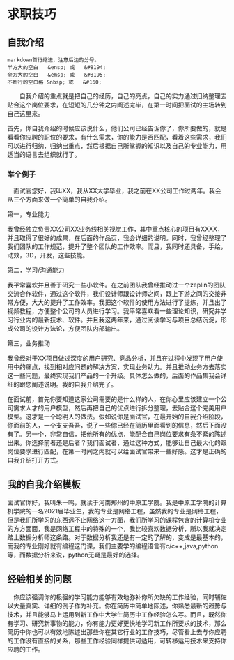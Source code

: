 # 求职技巧

## 自我介绍

    markdown首行缩进，注意后边的分号。
    半方大的空白   &ensp; 或   &#8194;
    全方大的空白   &emsp; 或   &#8195;
    不断行的空白格 &nbsp; 或   &#160;

&emsp;&emsp;自我介绍的重点就是把自己的经历，自己的亮点，自己的实力通过归纳整理去贴合这个岗位要求，在短短的几分钟之内阐述完毕，在第一时间把面试的主场转到自己这里来。

首先，你自我介绍的时候应该说什么，他们公司已经告诉你了，你所要做的，就是看看你应聘的职位的要求，有什么需求，你的能力是否匹配，看着这些需求，我们可以进行归纳，归纳出重点，然后根据自己所掌握的知识以及自己的专业能力，用适当的语言去组织就行了。

### 举个例子

&ensp;&ensp;面试官您好，我叫XX，我从XX大学毕业，我之前在XX公司工作过两年。我会从三个方面来做一个简单的自我介绍。

第一，专业能力

我曾经独立负责XX公司XX业务线相关视觉工作，其中重点核心的项目有XXXX，并且取得了很好的成果，在后面的作品页，我会详细的说明。同时，我曾经整理了我们团队的工作规范，提升了整个团队的工作效率。而且，我同时还具备，手绘，动效，3D，开发，这些技能。

第二，学习/沟通能力

我平常喜欢并且善于研究一些小软件。在之前团队我曾经推动过一个zeplin的团队交流合作软件，通过这个软件，我们设计师跟设计师之间，跟上下游之间的交接非常方便，大大的提升了工作效率。我把这个软件的使用方法进行了提炼，并且出了视频教程，方便整个公司的人员进行学习。我平常喜欢看一些理论知识，研究并学习行业内的最新技术、软件。并且我这两年来，通过阅读学习与项目总结沉淀，形成公司的设计方法论，方便团队内部输出。

第三，业务推动

我曾经对于XX项目做过深度的用户研究、竞品分析，并且在过程中发现了用户使用中的痛点，找到相对应问题的解决方案，实现业务助力。并且推动业务方去落实这一些问题，最终实现我们产品的一个升级。具体怎么做的，后面的作品集我会详细的跟您阐述说明。我的自我介绍完了。

在面试前，首先你要知道这家公司需要的是什么样的人，在你心里应该建立一个公司需求人才的用户模型，然后再把自己的优点进行拆分整理，去贴合这个完美用户模型。这才是一个聪明人的做法。假如说你是面试官，在最开始的自我介绍阶段，你面前的人，一个支支吾吾，说了一些你已经在简历里面看到的信息，然后下面没有了。另一个，非常自信，把他所有的优点，能配合自己岗位要求有条不紊的陈述出来。你选择前者还是后者？我们面试者，通过这种方式，能够让自己最大化的跟岗位要求进行匹配，在第一时间之内就可以给面试官带来一些好感。这才是正确的自我介绍打开方式。

## 我的自我介绍模板

面试官你好，我叫朱一鸣，就读于河南郑州的中原工学院。我是中原工学院的计算机学院的一名2021届毕业生，我的专业是网络工程，虽然我的专业是网络工程，但是我们所学习的东西远不止网络这一方面，我们所学习的课程包含的计算机专业的方方面面，我是网络工程中的特殊的一个，我比较喜欢数据分析，所以我就决定踏上数据分析师这条路。对于数据分析我还是有一定的了解的，变成是最基本的，而我的专业刚好就有编程这门课，我们主要学的编程语言有c/c++,java,python等，而数据分析来说，python无疑是最好的选择。

## 经验相关的问题

&ensp;&ensp;你应该强调你的极强的学习能力能够有效地弥补你所欠缺的工作经验，同时辅佐以大量真实、详细的例子作为补充。你在简历中简单地陈述，你熟悉最新的趋势与技术，并且能够马上运用到新工作中大学生简历中工作经验怎么写。而且，既然你有学习、研究新事物的能力，你有能力更好更快地学习新工作所要求的技术，那么简历中你也可以有效地陈述出那些你在其它行业的工作技巧，尽管看上去与你应聘的工作没有直接的关系，那些工作经验同样提供可适用，可转移运用技术来支持你应聘的工作。